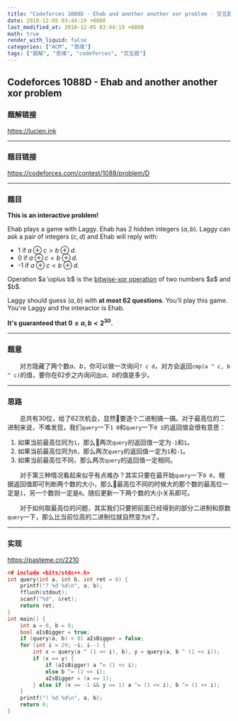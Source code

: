 ```yaml
---
title: "Codeforces 1088D - Ehab and another another xor problem - 交互题"
date: 2018-12-05 03:44:19 +0800
last_modified_at: 2018-12-05 03:44:19 +0800
math: true
render_with_liquid: false
categories: ["ACM", "思维"]
tags: ["题解", "思维", "codeforces", "交互题"]
---
```


## Codeforces 1088D - Ehab and another another xor problem

### 题解链接

https://lucien.ink

---
### 题目链接

https://codeforces.com/contest/1088/problem/D

---
### 题目

**This is an interactive problem!**

Ehab plays a game with Laggy. Ehab has 2 hidden integers $(a,b)$. Laggy can ask a pair of integers $(c,d)$ and Ehab will reply with:

+ 1 if $a \oplus c>b \oplus d$. 
+ 0 if $a \oplus c=b \oplus d$. 
+ -1 if $a \oplus c<b \oplus d$. 
</ul>
Operation $a \oplus b$ is the <a href="https://en.wikipedia.org/wiki/Bitwise_operation#XOR">bitwise-xor operation</a> of two numbers $a$ and $b$.

Laggy should guess $(a,b)$ with **at most 62 questions**. You'll play this game. You're Laggy and the interactor is Ehab.

**It's guaranteed that $0 \le a,b<2^{30}$.**

---
### 题意

&emsp;&emsp;对方隐藏了两个数$a$、$b$，你可以做一次询问`? c d`，对方会返回`cmp(a ^ c, b ^ c)`的值，要你在62步之内询问出$a$、$b$的值是多少。

---
### 思路

&emsp;&emsp;总共有$30$位，给了$62$次机会，显然要逐个二进制搞一搞。对于最高位的二进制来说，不难发现，我们`query`一下`1 0`和`query`一下`0 1`的返回值会很有意思：

1. 如果当前最高位同为`1`，那么两次`query`的返回值一定为`-1`和`1`。
2. 如果当前最高位同为`0`，那么两次`query`的返回值一定为`1`和`-1`。
3. 如果当前最高位不同，那么两次`query`的返回值一定相同。

&emsp;&emsp;对于第三种情况看起来似乎有点难办？其实只要在最开始`query`一下`0 0`，根据返回值即可判断两个数的大小，那么最高位不同的时候大的那个数的最高位一定是`1`，另一个数则一定是`0`。随后更新一下两个数的大小关系即可。

&emsp;&emsp;对于如何取最高位的问题，其实我们只要把前面已经得到的部分二进制和原数`query`一下，那么比当前位高的二进制位就自然变为`0`了。

---
### 实现

https://pasteme.cn/2210

```cpp
## include <bits/stdc++.h>
int query(int a, int b, int ret = 0) {
    printf("? %d %d\n", a, b);
    fflush(stdout);
    scanf("%d", &ret);
    return ret;
}
int main() {
    int a = 0, b = 0;
    bool aIsBigger = true;
    if (query(a, b) < 0) aIsBigger = false;
    for (int i = 29; ~i; i--) {
        int x = query(a ^ (1 << i), b), y = query(a, b ^ (1 << i));
        if (x == y) {
            if (aIsBigger) a ^= (1 << i);
            else b ^= (1 << i);
            aIsBigger = (x == 1);
        } else if (x == -1 && y == 1) a ^= (1 << i), b ^= (1 << i);
    }
    printf("! %d %d\n", a, b);
    return 0;
}
```